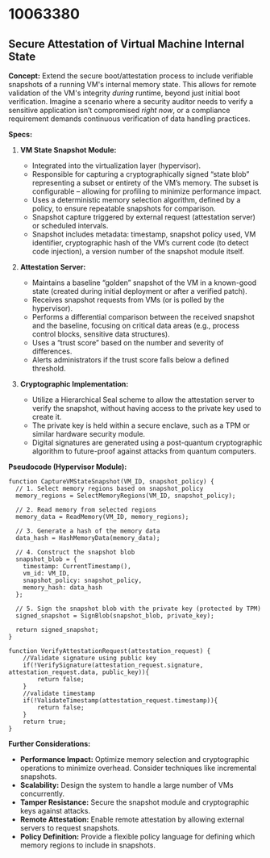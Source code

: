 # 10063380

## Secure Attestation of Virtual Machine Internal State

**Concept:** Extend the secure boot/attestation process to include verifiable snapshots of a running VM's internal memory state. This allows for remote validation of the VM's integrity *during* runtime, beyond just initial boot verification. Imagine a scenario where a security auditor needs to verify a sensitive application isn’t compromised *right now*, or a compliance requirement demands continuous verification of data handling practices.

**Specs:**

1.  **VM State Snapshot Module:**
    *   Integrated into the virtualization layer (hypervisor).
    *   Responsible for capturing a cryptographically signed “state blob” representing a subset or entirety of the VM’s memory.  The subset is configurable – allowing for profiling to minimize performance impact.
    *   Uses a deterministic memory selection algorithm, defined by a policy, to ensure repeatable snapshots for comparison.
    *   Snapshot capture triggered by external request (attestation server) or scheduled intervals.
    *   Snapshot includes metadata: timestamp, snapshot policy used, VM identifier, cryptographic hash of the VM’s current code (to detect code injection), a version number of the snapshot module itself.

2.  **Attestation Server:**
    *   Maintains a baseline “golden” snapshot of the VM in a known-good state (created during initial deployment or after a verified patch).
    *   Receives snapshot requests from VMs (or is polled by the hypervisor).
    *   Performs a differential comparison between the received snapshot and the baseline, focusing on critical data areas (e.g., process control blocks, sensitive data structures).
    *   Uses a “trust score” based on the number and severity of differences.
    *   Alerts administrators if the trust score falls below a defined threshold.

3.  **Cryptographic Implementation:**
    *   Utilize a Hierarchical Seal scheme to allow the attestation server to verify the snapshot, without having access to the private key used to create it.
    *   The private key is held within a secure enclave, such as a TPM or similar hardware security module.
    *   Digital signatures are generated using a post-quantum cryptographic algorithm to future-proof against attacks from quantum computers.

**Pseudocode (Hypervisor Module):**

```
function CaptureVMStateSnapshot(VM_ID, snapshot_policy) {
  // 1. Select memory regions based on snapshot_policy
  memory_regions = SelectMemoryRegions(VM_ID, snapshot_policy);

  // 2. Read memory from selected regions
  memory_data = ReadMemory(VM_ID, memory_regions);

  // 3. Generate a hash of the memory data
  data_hash = HashMemoryData(memory_data);

  // 4. Construct the snapshot blob
  snapshot_blob = {
    timestamp: CurrentTimestamp(),
    vm_id: VM_ID,
    snapshot_policy: snapshot_policy,
    memory_hash: data_hash
  };

  // 5. Sign the snapshot blob with the private key (protected by TPM)
  signed_snapshot = SignBlob(snapshot_blob, private_key);

  return signed_snapshot;
}

function VerifyAttestationRequest(attestation_request) {
    //Validate signature using public key
    if(!VerifySignature(attestation_request.signature, attestation_request.data, public_key)){
        return false;
    }
    //validate timestamp
    if(!ValidateTimestamp(attestation_request.timestamp)){
        return false;
    }
    return true;
}
```

**Further Considerations:**

*   **Performance Impact:** Optimize memory selection and cryptographic operations to minimize overhead.  Consider techniques like incremental snapshots.
*   **Scalability:** Design the system to handle a large number of VMs concurrently.
*   **Tamper Resistance:** Secure the snapshot module and cryptographic keys against attacks.
*   **Remote Attestation:** Enable remote attestation by allowing external servers to request snapshots.
*   **Policy Definition:** Provide a flexible policy language for defining which memory regions to include in snapshots.
